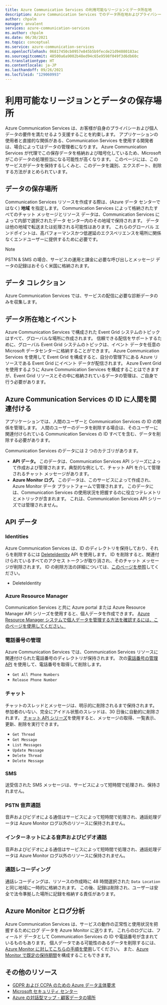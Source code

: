 ```yaml
---
title: Azure Communication Services の利用可能なリージョンとデータ所在地
description: Azure Communication Services でのデータ所在地およびプライバシーに関連した問題について説明します
author: chpalm
manager: anvalent
services: azure-communication-services
ms.author: chpalm
ms.date: 06/30/2021
ms.topic: conceptual
ms.service: azure-communication-services
ms.openlocfilehash: 06817450cb0957e845b5b9fecde21d94080183ac
ms.sourcegitcommit: 48500a6a9002b48ed94c65e9598f049f3d6db60c
ms.translationtype: HT
ms.contentlocale: ja-JP
ms.lasthandoff: 09/26/2021
ms.locfileid: "129060993"
---
```

# <a name="region-availability-and-data-residency"></a>利用可能なリージョンとデータの保存場所

Azure Communication Services は、お客様が自身のプライバシーおよび個人データの要件を満たせるよう支援することを約束します。 アプリケーションの使用者と直接的な関係がある、Communication Services を使用する開発者は、場合によってはデータの管理者になります。 Azure Communication Services が代理でこの保存データを格納および暗号化しているため、Microsoft がこのデータの処理担当になる可能性が高くなります。 このページには、このサービスがデータを保持するしくみと、このデータを識別、エクスポート、削除する方法がまとめられています。

## <a name="data-residency"></a>データの保存場所

Communication Services リソースを作成する際は、(Azure データ センターではなく) **地域** を指定します。 Communication Services によって格納されたすべてのチャット メッセージとリソース データは、Communication Services によって内部で選択されたデータ センター内のその地域で保持されます。 データは他の地域で転送または処理される可能性はあります。 これらのグローバル エンドポイントは、高パフォーマンスかつ低遅延のエクスペリエンスを場所に関係なくエンドユーザーに提供するために必要です。

> [!NOTE]
> PSTN & SMS の場合、サービスの運用と課金に必要な呼び出しとメッセージ データの記録はおそらく米国に格納されます。

## <a name="data-collection"></a>データ コレクション

Azure Communication Services では、サービスの配信に必要な診断データのみを収集します。 

## <a name="data-residency-and-events"></a>データ所在地とイベント

Azure Communication Services で構成された Event Grid システムのトピックはすべて、グローバルな場所に作成されます。 信頼できる配信をサポートするために、グローバル Event Grid システムのトピックは、イベント データを任意の Microsoft データセンターに格納することができます。 Azure Communication Services を使用して Event Grid を構成すると、自分の管理下にある Azure リソースである Event Grid にイベント データが配信されます。 Azure Event Grid を使用するように Azure Communication Services を構成することはできますが、Event Grid リソースとその中に格納されているデータの管理は、ご自身で行う必要があります。

## <a name="relating-humans-to-azure-communication-services-identities"></a>Azure Communication Services の ID に人間を関連付ける

アプリケーションでは、人間のユーザーと Communication Services の ID の関係を管理します。 人間のユーザーのデータを削除する場合は、そのユーザーに関連付けられている Communication Services の ID すべてを含む、データを削除する必要があります。

Communication Services のデータには 2 つのカテゴリがあります。
- **API データ。** このデータは、Communication Services API シリーズによって作成および管理されます。典型的な例として、チャット API を介して管理されるチャット メッセージがあります。
- **Azure Monitor ログ。** このデータは、このサービスによって作成され、Azure Monitor データ プラットフォームで管理されます。 このデータには、Communication Services の使用状況を把握するのに役立つテレメトリとメトリックが含まれます。 これは、Communication Services API シリーズでは管理されません。

## <a name="api-data"></a>API データ

### <a name="identities"></a>Identities

Azure Communication Services は、ID のディレクトリを保持しており、それらを削除するには [DeleteIdentity](/rest/api/communication/communicationidentity/delete) API を使用します。 ID を削除すると、関連付けられているすべてのアクセス トークンが取り消され、そのチャット メッセージが削除されます。 ID の削除方法の詳細については、[このページを参照](../quickstarts/access-tokens.md)してください。

- DeleteIdentity

### <a name="azure-resource-manager"></a>Azure Resource Manager

Communication Services と共に Azure portal または Azure Resource Manager API シリーズを使用すると、個人データを作成できます。 [Azure Resource Manager システムで個人データを管理する方法を確認するには、このページを使用してください。](../../azure-resource-manager/management/resource-manager-personal-data.md)

### <a name="telephone-number-management"></a>電話番号の管理

Azure Communication Services では、Communication Services リソースに関連付けられた電話番号のディレクトリが保持されます。 次の[電話番号の管理 API](/rest/api/communication/phonenumbers) を使用して、電話番号を取得して削除します。

- `Get All Phone Numbers`
- `Release Phone Number`

### <a name="chat"></a>チャット

チャットのスレッドとメッセージは、明示的に削除されるまで保持されます。 参加者のいない、完全にアイドル状態のスレッドは、30 日後に自動的に削除されます。 [チャット API シリーズ](/rest/api/communication/chat/chatthread)を使用すると、メッセージの取得、一覧表示、更新、削除を実行できます。

- `Get Thread`
- `Get Message`
- `List Messages`
- `Update Message`
- `Delete Thread`
- `Delete Message`

### <a name="sms"></a>SMS

送受信された SMS メッセージは、サービスによって短時間で処理され、保持されません。

### <a name="pstn-voice-calling"></a>PSTN 音声通話

音声およびビデオによる通信はサービスによって短時間で処理され、通話処理データは Azure Monitor ログ以外のリソースに保持されません。

### <a name="internet-voice-and-video-calling"></a>インターネットによる音声およびビデオ通話

音声およびビデオによる通信はサービスによって短時間で処理され、通話処理データは Azure Monitor ログ以外のリソースに保持されません。

### <a name="call-recording"></a>通話レコーディング

通話レコーディングは、リソースの作成時に 48 時間選択された ```Data Location``` と同じ地域に一時的に格納されます。 この後、記録は削除され、ユーザーは安全で法令準拠した場所に記録を格納する責任があります。

## <a name="azure-monitor-and-log-analytics"></a>Azure Monitor とログ分析

Azure Communication Services は、サービスの動作の正常性と使用状況を把握するためにログ データを Azure Monitor に送ります。 これらのログには、フィールド データとして Communication Services の ID や電話番号が含まれているものもあります。 個人データである可能性のあるデータを削除するには、[Azure Monitor に対してこちらの手順を使用](../../azure-monitor/logs/personal-data-mgmt.md)してください。 また、[Azure Monitor で既定の保持期間](../../azure-monitor/logs/manage-cost-storage.md)を構成することもできます。

## <a name="additional-resources"></a>その他のリソース

- [GDPR および CCPA のための Azure データ主体要求](/microsoft-365/compliance/gdpr-dsr-azure)
- [Microsoft セキュリティ センター](https://www.microsoft.com/trust-center/privacy/data-location)
- [Azure の対話型マップ - 顧客データの場所](https://azuredatacentermap.azurewebsites.net/)
